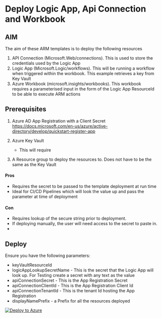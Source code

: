# Deploy Logic App, Api Connection and Workbook

## AIM
The aim of these ARM templates is to deploy the following resources

1. API Connection (Microsoft.Web/connections). This is used to store the credentials used by the Logic App
2. Logic App (Microsoft.Logic/workflows). This will be running a workflow when triggered within the workbook. This example retrieves a key from Key Vault
3. Azure Workbook (microsoft.insights/workbooks). This workbook requires a parameterised input in the form of the Logic App ResourceId to be able to execute ARM actions


## Prerequisites

1. Azure AD App Registration with a Client Secret https://docs.microsoft.com/en-us/azure/active-directory/develop/quickstart-register-app

2. Azure Key Vault
    
    - This will require

3. A Resource group to deploy the resources to. Does not have to be the same as the Key Vault

#### Pros
- Requires the secret to be passed to the template deployment at run time
- Ideal for CI/CD Pipelines which will look the value up and pass the parameter at time of deployment

#### Con
- Requires lookup of the secure string prior to deployment. 
- If deploying manually, the user will need access to the secret to paste in.
- 

## Deploy

Ensure you have the following parameters:

- keyVaultResourceId
- logicAppLookupSecretName - This is the secret that the Logic App will look up. For Testing create a secret with any text as the value
- apiConnectionSecret - This is the App Registration Secret
- apiConnectionClientId - This is the App Registration Client Id
- apiConnectionTenantId - This is the tenant Id hosting the App Registration
- displayNamePrefix - a Prefix for all the resources deployed

[![Deploy to Azure](https://aka.ms/deploytoazurebutton)](https://portal.azure.com/#create/Microsoft.Template/uri/https%3A%2F%2Fraw.githubusercontent.com%2FTheAlistairRoss%2FAzureMonitor%2Fmain%2FDeployLogicAppApiConnectionAndWorkbook%2FTemplate%2Ftemplate.json)

